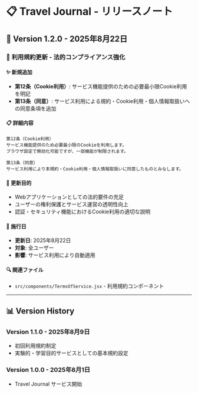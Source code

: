 # 📋 Travel Journal - リリースノート

## 🔄 Version 1.2.0 - 2025年8月22日

### 📜 **利用規約更新 - 法的コンプライアンス強化**

#### **✨ 新規追加**
- **第12条（Cookie利用）**: サービス機能提供のための必要最小限Cookie利用を明記
- **第13条（同意）**: サービス利用による規約・Cookie利用・個人情報取扱いへの同意条項を追加

#### **📋 詳細内容**
```
第12条（Cookie利用）
サービス機能提供のため必要最小限のCookieを利用します。
ブラウザ設定で無効化可能ですが、一部機能が制限されます。

第13条（同意）
サービス利用により本規約・Cookie利用・個人情報取扱いに同意したものとみなします。
```

#### **🎯 更新目的**
- Webアプリケーションとしての法的要件の充足
- ユーザーの権利保護とサービス運営の透明性向上
- 認証・セキュリティ機能におけるCookie利用の適切な説明

#### **📅 施行日**
- **更新日**: 2025年8月22日
- **対象**: 全ユーザー
- **影響**: サービス利用により自動適用

#### **🔍 関連ファイル**
- `src/components/TermsOfService.jsx` - 利用規約コンポーネント

---

## 📊 Version History

### Version 1.1.0 - 2025年8月9日
- 初回利用規約制定
- 実験的・学習目的サービスとしての基本規約設定

### Version 1.0.0 - 2025年8月1日
- Travel Journal サービス開始